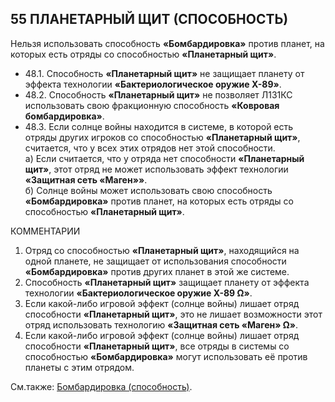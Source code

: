 55 ПЛАНЕТАРНЫЙ ЩИТ (СПОСОБНОСТЬ)
---

Нельзя использовать способность **«Бомбардировка»** против планет, на которых есть отряды со способностью **«Планетарный щит»**.
* 48.1. Способность **«Планетарный щит»** не защищает планету от эффекта технологии **«Бактериологическое оружие X-89»**.
* 48.2. Способность **«Планетарный щит»** не позволяет Л1З1КС использовать свою фракционную способность **«Ковровая бомбардировка»**.
* 48.3. Если солнце войны находится в системе, в которой есть отряды других игроков со способностью **«Планетарный щит»**, считается, что у всех этих отрядов нет этой способности.  
  а) Если считается, что у отряда нет способности **«Планетарный щит»**, этот отряд не может использовать эффект технологии **«Защитная сеть «Маген»»**.  
  б) Солнце войны может использовать свою способность **«Бомбардировка»** против планет, на которых есть отряды со способностью **«Планетарный щит»**.  

КОММЕНТАРИИ
1) Отряд со способностью **«Планетарный щит»**, находящийся на одной планете, не защищает от использования способности **«Бомбардировка»** против других планет в этой же системе.
2) Способность **«Планетарный щит»** защищает планету от эффекта технологии **«Бактериологическое оружие X-89 Ω»**.
3) Если какой-либо игровой эффект (солнце войны) лишает отряд способности **«Планетарный щит»**, это не лишает возможности этот отряд использовать технологию **«Защитная сеть «Маген» Ω»**.
4) Если какой-либо игровой эффект (солнце войны) лишает отряд способности **«Планетарный щит»**, все отряды в системы со способностью **«Бомбардировка»** могут использовать её против планеты с этим отрядом.

См.также: [Бомбардировка (способность)](bombardment.md).
